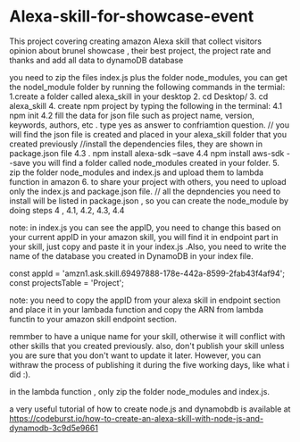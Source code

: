 # Alexa-skill-for-showcase-event
This project covering creating amazon Alexa skill that collect visitors opinion about brunel showcase , their best project, the project rate and thanks and add all data to dynamoDB database

you need to zip the files index.js plus the folder node_modules, you can get the nodel_module folder by running the following 
commands in the termial:
1.create a folder called alexa_skill  in your desktop
2. cd Desktop/
3. cd alexa_skill
4. create npm project by typing the following in the terminal:
4.1 npm init
4.2 fill the data for json file such as project name, version, keywords, authors, etc . type yes as answer to confriamtion question. // you will find the json file is created and placed in your alexa_skill folder that you created previously
//install the dependencies files, they are shown in package.json file 
4.3 . npm install alexa-sdk –save 
4.4 npm install aws-sdk - -save
you will find a folder called node_modules created in your folder.
5. zip the folder node_modules and index.js and upload them to lambda function in amazon 
6. to share your project with others, you need to upload only the index.js and package.json file. 
// all the depndencies you need to install will be listed in package.json , so you can create the node_module 
by doing steps 4 , 4.1, 4.2, 4.3, 4.4

note: in index.js you can see the appID, you need to change this based on your current appID in your amazon skill, 
you will find it in endpoint part in your skill, just copy and paste it in your index.js .Also, you need to write the name of the database you created in DynamoDB in your index file.  

const appId = 'amzn1.ask.skill.69497888-178e-442a-8599-2fab43f4af94';
const projectsTable = 'Project';

note: you need to copy the appID from your alexa skill in endpoint section and place it in your lambada function and copy the ARN from lambda functin to your amazon skill endpoint section. 

remmber to have a unique name for your skill, otherwise it will conflict with other skills that you created previously. 
also, don't publish your skill unless you are sure that you don't want to update it later. However, you can withraw the process of publishing it during the five working days, like what i did :).

in the lambda function , only zip the folder node_modules and index.js.



a very useful tutorial of how to create node.js and dynamobdb is available at 
https://codeburst.io/how-to-create-an-alexa-skill-with-node-js-and-dynamodb-3c9d5e9661


